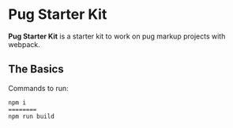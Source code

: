 # Pug Starter Kit


**Pug Starter Kit** is a starter kit to work on pug markup projects with webpack.

## The Basics

Commands to run:

	npm i
	========
	npm run build
